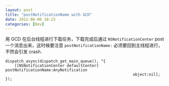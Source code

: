 ```yaml
---
layout: post
title: "postNotificationName with GCD"
date: 2012-06-06 18:23
categories: [Dev]
---
```


用 GCD 在后台线程进行下载任务，下载完成后通过 `NSNotificationCenter` post 一个消息出来，这时候要注意 `postNotificationName:` 必须要回到主线程进行，不然会引发 crash.

```objc
dispatch_async(dispatch_get_main_queue(), ^{
    [[NSNotificationCenter defaultCenter] postNotificationName:AnyNotification
                                                        object:nil];
});
```

